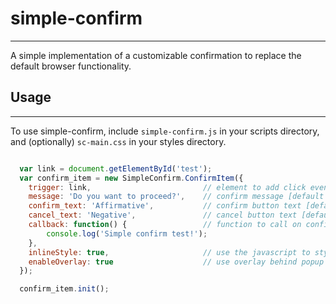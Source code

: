 # simple-confirm

-----------

A simple implementation of a customizable confirmation to replace the default browser functionality.


## Usage

------------

To use simple-confirm, include `simple-confirm.js` in your scripts directory, and (optionally) `sc-main.css` in your styles directory.

```javascript

  var link = document.getElementById('test');
  var confirm_item = new SimpleConfirm.ConfirmItem({
	trigger: link,                         // element to add click event on
	message: 'Do you want to proceed?',    // confirm message [default 'Are you sure?']
	confirm_text: 'Affirmative',           // confirm button text [default 'Yes']
	cancel_text: 'Negative',               // cancel button text [default 'Cancel']
	callback: function() {                 // function to call on confirm
		console.log('Simple confirm test!');
	},
	inlineStyle: true,                     // use the javascript to style [default is false, which uses CSS instead]
	enableOverlay: true                    // use overlay behind popup [default false]
  });

  confirm_item.init();
```